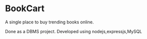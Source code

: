 # BookCart
A single place to buy trending books online.

Done as a DBMS project.
Developed using nodejs,expressjs,MySQL
